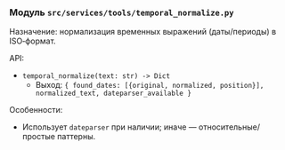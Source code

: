 ### Модуль `src/services/tools/temporal_normalize.py`

Назначение: нормализация временных выражений (даты/периоды) в ISO‑формат.

API:
- `temporal_normalize(text: str) -> Dict`
  - Выход: `{ found_dates: [{original, normalized, position}], normalized_text, dateparser_available }`

Особенности:
- Использует `dateparser` при наличии; иначе — относительные/простые паттерны.

